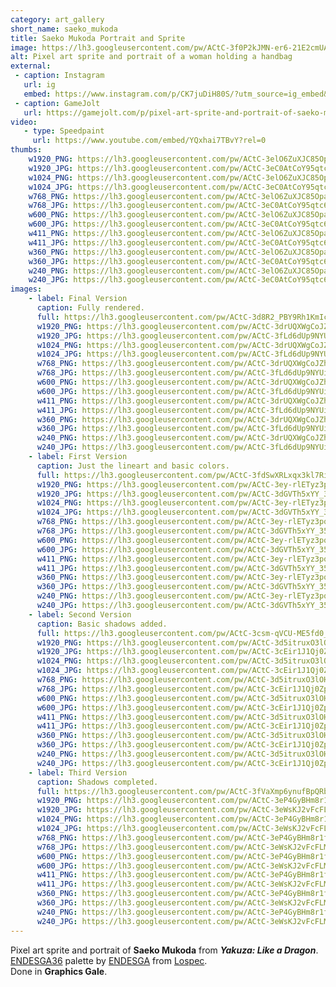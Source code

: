 ```yaml
---
category: art_gallery
short_name: saeko_mukoda
title: Saeko Mukoda Portrait and Sprite
image: https://lh3.googleusercontent.com/pw/ACtC-3f0P2kJMN-er6-21E2cmUANdCY0W-L37wF4H05huQiePd4RkqUnR9rmU4tZKUtfbS9Cq9mZ_lP9x4uSv239UdiKe_91Z-hNqzHalg_7RXTJDjtCpw4BRG-W64B4_PBJ6alc0nyNZ56at6YK3M-8dMwU=w1200-h630-no?authuser=0
alt: Pixel art sprite and portrait of a woman holding a handbag
external:
 - caption: Instagram
   url: ig
   embed: https://www.instagram.com/p/CK7juDiH80S/?utm_source=ig_embed&amp;utm_campaign=loading
 - caption: GameJolt
   url: https://gamejolt.com/p/pixel-art-sprite-and-portrait-of-saeko-mukoda-from-yakuza-like-a-d-aqjscxmr
video:
   - type: Speedpaint
     url: https://www.youtube.com/embed/YQxhai7TBvY?rel=0
thumbs:
    w1920_PNG: https://lh3.googleusercontent.com/pw/ACtC-3elO6ZuXJC85OpawOcQDXCvN3HlF-vP_C6qEU7MMhamqvCnSxmQF6sPFMd4i10h3JPV8DocWxFlBvVAuk_Dt9qOchmtZPJ7LPfjTcJMz4wCgMdoFi1NSByhWaXAm7SvKK5vPi9MehrPTqXuMQEI3ytd=w355
    w1920_JPG: https://lh3.googleusercontent.com/pw/ACtC-3eC0AtCoY95qtc6SmRqklwAKNsU74nQxfesmXg6bBoEpGzMbaGZNW2UURJt-8HPqUSzfvj9dmqg88F9ukKkQUVDmXsqrIEfPLPqV-NGtGaeImYkGmv5jOxI-ZqxZ2_ewGjFsZwkgR-q9eC9CCgY_K6t=w355
    w1024_PNG: https://lh3.googleusercontent.com/pw/ACtC-3elO6ZuXJC85OpawOcQDXCvN3HlF-vP_C6qEU7MMhamqvCnSxmQF6sPFMd4i10h3JPV8DocWxFlBvVAuk_Dt9qOchmtZPJ7LPfjTcJMz4wCgMdoFi1NSByhWaXAm7SvKK5vPi9MehrPTqXuMQEI3ytd=w284
    w1024_JPG: https://lh3.googleusercontent.com/pw/ACtC-3eC0AtCoY95qtc6SmRqklwAKNsU74nQxfesmXg6bBoEpGzMbaGZNW2UURJt-8HPqUSzfvj9dmqg88F9ukKkQUVDmXsqrIEfPLPqV-NGtGaeImYkGmv5jOxI-ZqxZ2_ewGjFsZwkgR-q9eC9CCgY_K6t=w284
    w768_PNG: https://lh3.googleusercontent.com/pw/ACtC-3elO6ZuXJC85OpawOcQDXCvN3HlF-vP_C6qEU7MMhamqvCnSxmQF6sPFMd4i10h3JPV8DocWxFlBvVAuk_Dt9qOchmtZPJ7LPfjTcJMz4wCgMdoFi1NSByhWaXAm7SvKK5vPi9MehrPTqXuMQEI3ytd=w213
    w768_JPG: https://lh3.googleusercontent.com/pw/ACtC-3eC0AtCoY95qtc6SmRqklwAKNsU74nQxfesmXg6bBoEpGzMbaGZNW2UURJt-8HPqUSzfvj9dmqg88F9ukKkQUVDmXsqrIEfPLPqV-NGtGaeImYkGmv5jOxI-ZqxZ2_ewGjFsZwkgR-q9eC9CCgY_K6t=w213
    w600_PNG: https://lh3.googleusercontent.com/pw/ACtC-3elO6ZuXJC85OpawOcQDXCvN3HlF-vP_C6qEU7MMhamqvCnSxmQF6sPFMd4i10h3JPV8DocWxFlBvVAuk_Dt9qOchmtZPJ7LPfjTcJMz4wCgMdoFi1NSByhWaXAm7SvKK5vPi9MehrPTqXuMQEI3ytd=w166
    w600_JPG: https://lh3.googleusercontent.com/pw/ACtC-3eC0AtCoY95qtc6SmRqklwAKNsU74nQxfesmXg6bBoEpGzMbaGZNW2UURJt-8HPqUSzfvj9dmqg88F9ukKkQUVDmXsqrIEfPLPqV-NGtGaeImYkGmv5jOxI-ZqxZ2_ewGjFsZwkgR-q9eC9CCgY_K6t=w166
    w411_PNG: https://lh3.googleusercontent.com/pw/ACtC-3elO6ZuXJC85OpawOcQDXCvN3HlF-vP_C6qEU7MMhamqvCnSxmQF6sPFMd4i10h3JPV8DocWxFlBvVAuk_Dt9qOchmtZPJ7LPfjTcJMz4wCgMdoFi1NSByhWaXAm7SvKK5vPi9MehrPTqXuMQEI3ytd=w114
    w411_JPG: https://lh3.googleusercontent.com/pw/ACtC-3eC0AtCoY95qtc6SmRqklwAKNsU74nQxfesmXg6bBoEpGzMbaGZNW2UURJt-8HPqUSzfvj9dmqg88F9ukKkQUVDmXsqrIEfPLPqV-NGtGaeImYkGmv5jOxI-ZqxZ2_ewGjFsZwkgR-q9eC9CCgY_K6t=w114
    w360_PNG: https://lh3.googleusercontent.com/pw/ACtC-3elO6ZuXJC85OpawOcQDXCvN3HlF-vP_C6qEU7MMhamqvCnSxmQF6sPFMd4i10h3JPV8DocWxFlBvVAuk_Dt9qOchmtZPJ7LPfjTcJMz4wCgMdoFi1NSByhWaXAm7SvKK5vPi9MehrPTqXuMQEI3ytd=w100
    w360_JPG: https://lh3.googleusercontent.com/pw/ACtC-3eC0AtCoY95qtc6SmRqklwAKNsU74nQxfesmXg6bBoEpGzMbaGZNW2UURJt-8HPqUSzfvj9dmqg88F9ukKkQUVDmXsqrIEfPLPqV-NGtGaeImYkGmv5jOxI-ZqxZ2_ewGjFsZwkgR-q9eC9CCgY_K6t=w100
    w240_PNG: https://lh3.googleusercontent.com/pw/ACtC-3elO6ZuXJC85OpawOcQDXCvN3HlF-vP_C6qEU7MMhamqvCnSxmQF6sPFMd4i10h3JPV8DocWxFlBvVAuk_Dt9qOchmtZPJ7LPfjTcJMz4wCgMdoFi1NSByhWaXAm7SvKK5vPi9MehrPTqXuMQEI3ytd=w66
    w240_JPG: https://lh3.googleusercontent.com/pw/ACtC-3eC0AtCoY95qtc6SmRqklwAKNsU74nQxfesmXg6bBoEpGzMbaGZNW2UURJt-8HPqUSzfvj9dmqg88F9ukKkQUVDmXsqrIEfPLPqV-NGtGaeImYkGmv5jOxI-ZqxZ2_ewGjFsZwkgR-q9eC9CCgY_K6t=w66
images:
    - label: Final Version
      caption: Fully rendered.
      full: https://lh3.googleusercontent.com/pw/ACtC-3d8R2_PBY9Rh1KmIcTn0vIW2I-YXxM_626YXsxcCM95VFKP68B3Sh_rDvE0nVubMhC5-sRYQPiWt2OqToADeKKDL90mNS7_bNAShGL5eNIhww-XrBut57RAqoipktrDy7Az6DhSGIq4E6rqTBwdvGPQ=w1080
      w1920_PNG: https://lh3.googleusercontent.com/pw/ACtC-3drUQXWgCoJZhfg7d4NS-A6u8LGvkvt3XhmQW1kjh9w7JtPTUlC1baz9QsJFP7FIbX6bdKRD1PKrD5LC4e30QK6PXvlJvhiifeJ-5va-W_wYaSirv4_WBRuUo15dH-7xU8Iv8SXv6PjEAp8IapkSRDz=w850
      w1920_JPG: https://lh3.googleusercontent.com/pw/ACtC-3fLd6dUp9NYUitcC-3COYK2RFl3dQ9YbFQ-EFGR-m5drsHW-0iZBIBdnreJUvG7FGAK_mIaYdsTAl8mLzGCbEXqYI_UrOZFHRO82sN9FPkgwi7i47NfeI_Dm2pQ-oHWb28_T4HMiugqE9rJluuDFTxt=w850
      w1024_PNG: https://lh3.googleusercontent.com/pw/ACtC-3drUQXWgCoJZhfg7d4NS-A6u8LGvkvt3XhmQW1kjh9w7JtPTUlC1baz9QsJFP7FIbX6bdKRD1PKrD5LC4e30QK6PXvlJvhiifeJ-5va-W_wYaSirv4_WBRuUo15dH-7xU8Iv8SXv6PjEAp8IapkSRDz=w711
      w1024_JPG: https://lh3.googleusercontent.com/pw/ACtC-3fLd6dUp9NYUitcC-3COYK2RFl3dQ9YbFQ-EFGR-m5drsHW-0iZBIBdnreJUvG7FGAK_mIaYdsTAl8mLzGCbEXqYI_UrOZFHRO82sN9FPkgwi7i47NfeI_Dm2pQ-oHWb28_T4HMiugqE9rJluuDFTxt=w711
      w768_PNG: https://lh3.googleusercontent.com/pw/ACtC-3drUQXWgCoJZhfg7d4NS-A6u8LGvkvt3XhmQW1kjh9w7JtPTUlC1baz9QsJFP7FIbX6bdKRD1PKrD5LC4e30QK6PXvlJvhiifeJ-5va-W_wYaSirv4_WBRuUo15dH-7xU8Iv8SXv6PjEAp8IapkSRDz=w533
      w768_JPG: https://lh3.googleusercontent.com/pw/ACtC-3fLd6dUp9NYUitcC-3COYK2RFl3dQ9YbFQ-EFGR-m5drsHW-0iZBIBdnreJUvG7FGAK_mIaYdsTAl8mLzGCbEXqYI_UrOZFHRO82sN9FPkgwi7i47NfeI_Dm2pQ-oHWb28_T4HMiugqE9rJluuDFTxt=w533
      w600_PNG: https://lh3.googleusercontent.com/pw/ACtC-3drUQXWgCoJZhfg7d4NS-A6u8LGvkvt3XhmQW1kjh9w7JtPTUlC1baz9QsJFP7FIbX6bdKRD1PKrD5LC4e30QK6PXvlJvhiifeJ-5va-W_wYaSirv4_WBRuUo15dH-7xU8Iv8SXv6PjEAp8IapkSRDz=w416
      w600_JPG: https://lh3.googleusercontent.com/pw/ACtC-3fLd6dUp9NYUitcC-3COYK2RFl3dQ9YbFQ-EFGR-m5drsHW-0iZBIBdnreJUvG7FGAK_mIaYdsTAl8mLzGCbEXqYI_UrOZFHRO82sN9FPkgwi7i47NfeI_Dm2pQ-oHWb28_T4HMiugqE9rJluuDFTxt=w416
      w411_PNG: https://lh3.googleusercontent.com/pw/ACtC-3drUQXWgCoJZhfg7d4NS-A6u8LGvkvt3XhmQW1kjh9w7JtPTUlC1baz9QsJFP7FIbX6bdKRD1PKrD5LC4e30QK6PXvlJvhiifeJ-5va-W_wYaSirv4_WBRuUo15dH-7xU8Iv8SXv6PjEAp8IapkSRDz=w285
      w411_JPG: https://lh3.googleusercontent.com/pw/ACtC-3fLd6dUp9NYUitcC-3COYK2RFl3dQ9YbFQ-EFGR-m5drsHW-0iZBIBdnreJUvG7FGAK_mIaYdsTAl8mLzGCbEXqYI_UrOZFHRO82sN9FPkgwi7i47NfeI_Dm2pQ-oHWb28_T4HMiugqE9rJluuDFTxt=w285
      w360_PNG: https://lh3.googleusercontent.com/pw/ACtC-3drUQXWgCoJZhfg7d4NS-A6u8LGvkvt3XhmQW1kjh9w7JtPTUlC1baz9QsJFP7FIbX6bdKRD1PKrD5LC4e30QK6PXvlJvhiifeJ-5va-W_wYaSirv4_WBRuUo15dH-7xU8Iv8SXv6PjEAp8IapkSRDz=w250
      w360_JPG: https://lh3.googleusercontent.com/pw/ACtC-3fLd6dUp9NYUitcC-3COYK2RFl3dQ9YbFQ-EFGR-m5drsHW-0iZBIBdnreJUvG7FGAK_mIaYdsTAl8mLzGCbEXqYI_UrOZFHRO82sN9FPkgwi7i47NfeI_Dm2pQ-oHWb28_T4HMiugqE9rJluuDFTxt=w250
      w240_PNG: https://lh3.googleusercontent.com/pw/ACtC-3drUQXWgCoJZhfg7d4NS-A6u8LGvkvt3XhmQW1kjh9w7JtPTUlC1baz9QsJFP7FIbX6bdKRD1PKrD5LC4e30QK6PXvlJvhiifeJ-5va-W_wYaSirv4_WBRuUo15dH-7xU8Iv8SXv6PjEAp8IapkSRDz=w166
      w240_JPG: https://lh3.googleusercontent.com/pw/ACtC-3fLd6dUp9NYUitcC-3COYK2RFl3dQ9YbFQ-EFGR-m5drsHW-0iZBIBdnreJUvG7FGAK_mIaYdsTAl8mLzGCbEXqYI_UrOZFHRO82sN9FPkgwi7i47NfeI_Dm2pQ-oHWb28_T4HMiugqE9rJluuDFTxt=w166
    - label: First Version
      caption: Just the lineart and basic colors.
      full: https://lh3.googleusercontent.com/pw/ACtC-3fdSwXRLxqx3kl7RisgmYhL1JHXsJwPM_IXKokiGWcD9iubRAjzW_Xjuwfr2J8krQ8TdpJ8JNvO0jKeSbvOfdUNhER5J7Q-DM3lXI4_-Eom5Nqn8ClBbaD0EtJ2jOYF3nreBDU38_-G1MD3010zpqm3=w1080
      w1920_PNG: https://lh3.googleusercontent.com/pw/ACtC-3ey-rlETyz3pqVuQaYkSShPSyi40enJzF-9f5MPVlJ91MmwkiYhtLZx3Qs5KfU4hYvZ36Y3DmeqmtB_G4uVzKA1Ax1M-9zuBibgsX0d_wF-fcM0Vze_7YiHJNZCN-8ahaoCcP41vkqBS3Awpmq7xdOZ=w850
      w1920_JPG: https://lh3.googleusercontent.com/pw/ACtC-3dGVTh5xYY_35juLGl5IhebFZO6pkB1Rq-a_l45k-ThuWkNaJ4LKGnJenPYg8fZUWwnQl1qu-wGRDqDL9Z94IiY0PSiAHI89okoTNDyuZIQJMgbnENgzjclTBbNzlHo6Bb4AKjbOPzbu9f8v-AE8v2u=w850
      w1024_PNG: https://lh3.googleusercontent.com/pw/ACtC-3ey-rlETyz3pqVuQaYkSShPSyi40enJzF-9f5MPVlJ91MmwkiYhtLZx3Qs5KfU4hYvZ36Y3DmeqmtB_G4uVzKA1Ax1M-9zuBibgsX0d_wF-fcM0Vze_7YiHJNZCN-8ahaoCcP41vkqBS3Awpmq7xdOZ=w711
      w1024_JPG: https://lh3.googleusercontent.com/pw/ACtC-3dGVTh5xYY_35juLGl5IhebFZO6pkB1Rq-a_l45k-ThuWkNaJ4LKGnJenPYg8fZUWwnQl1qu-wGRDqDL9Z94IiY0PSiAHI89okoTNDyuZIQJMgbnENgzjclTBbNzlHo6Bb4AKjbOPzbu9f8v-AE8v2u=w711
      w768_PNG: https://lh3.googleusercontent.com/pw/ACtC-3ey-rlETyz3pqVuQaYkSShPSyi40enJzF-9f5MPVlJ91MmwkiYhtLZx3Qs5KfU4hYvZ36Y3DmeqmtB_G4uVzKA1Ax1M-9zuBibgsX0d_wF-fcM0Vze_7YiHJNZCN-8ahaoCcP41vkqBS3Awpmq7xdOZ=w533
      w768_JPG: https://lh3.googleusercontent.com/pw/ACtC-3dGVTh5xYY_35juLGl5IhebFZO6pkB1Rq-a_l45k-ThuWkNaJ4LKGnJenPYg8fZUWwnQl1qu-wGRDqDL9Z94IiY0PSiAHI89okoTNDyuZIQJMgbnENgzjclTBbNzlHo6Bb4AKjbOPzbu9f8v-AE8v2u=w533
      w600_PNG: https://lh3.googleusercontent.com/pw/ACtC-3ey-rlETyz3pqVuQaYkSShPSyi40enJzF-9f5MPVlJ91MmwkiYhtLZx3Qs5KfU4hYvZ36Y3DmeqmtB_G4uVzKA1Ax1M-9zuBibgsX0d_wF-fcM0Vze_7YiHJNZCN-8ahaoCcP41vkqBS3Awpmq7xdOZ=w416
      w600_JPG: https://lh3.googleusercontent.com/pw/ACtC-3dGVTh5xYY_35juLGl5IhebFZO6pkB1Rq-a_l45k-ThuWkNaJ4LKGnJenPYg8fZUWwnQl1qu-wGRDqDL9Z94IiY0PSiAHI89okoTNDyuZIQJMgbnENgzjclTBbNzlHo6Bb4AKjbOPzbu9f8v-AE8v2u=w416
      w411_PNG: https://lh3.googleusercontent.com/pw/ACtC-3ey-rlETyz3pqVuQaYkSShPSyi40enJzF-9f5MPVlJ91MmwkiYhtLZx3Qs5KfU4hYvZ36Y3DmeqmtB_G4uVzKA1Ax1M-9zuBibgsX0d_wF-fcM0Vze_7YiHJNZCN-8ahaoCcP41vkqBS3Awpmq7xdOZ=w285
      w411_JPG: https://lh3.googleusercontent.com/pw/ACtC-3dGVTh5xYY_35juLGl5IhebFZO6pkB1Rq-a_l45k-ThuWkNaJ4LKGnJenPYg8fZUWwnQl1qu-wGRDqDL9Z94IiY0PSiAHI89okoTNDyuZIQJMgbnENgzjclTBbNzlHo6Bb4AKjbOPzbu9f8v-AE8v2u=w285
      w360_PNG: https://lh3.googleusercontent.com/pw/ACtC-3ey-rlETyz3pqVuQaYkSShPSyi40enJzF-9f5MPVlJ91MmwkiYhtLZx3Qs5KfU4hYvZ36Y3DmeqmtB_G4uVzKA1Ax1M-9zuBibgsX0d_wF-fcM0Vze_7YiHJNZCN-8ahaoCcP41vkqBS3Awpmq7xdOZ=w250
      w360_JPG: https://lh3.googleusercontent.com/pw/ACtC-3dGVTh5xYY_35juLGl5IhebFZO6pkB1Rq-a_l45k-ThuWkNaJ4LKGnJenPYg8fZUWwnQl1qu-wGRDqDL9Z94IiY0PSiAHI89okoTNDyuZIQJMgbnENgzjclTBbNzlHo6Bb4AKjbOPzbu9f8v-AE8v2u=w250
      w240_PNG: https://lh3.googleusercontent.com/pw/ACtC-3ey-rlETyz3pqVuQaYkSShPSyi40enJzF-9f5MPVlJ91MmwkiYhtLZx3Qs5KfU4hYvZ36Y3DmeqmtB_G4uVzKA1Ax1M-9zuBibgsX0d_wF-fcM0Vze_7YiHJNZCN-8ahaoCcP41vkqBS3Awpmq7xdOZ=w166
      w240_JPG: https://lh3.googleusercontent.com/pw/ACtC-3dGVTh5xYY_35juLGl5IhebFZO6pkB1Rq-a_l45k-ThuWkNaJ4LKGnJenPYg8fZUWwnQl1qu-wGRDqDL9Z94IiY0PSiAHI89okoTNDyuZIQJMgbnENgzjclTBbNzlHo6Bb4AKjbOPzbu9f8v-AE8v2u=w166
    - label: Second Version
      caption: Basic shadows added.
      full: https://lh3.googleusercontent.com/pw/ACtC-3csm-qVCU-ME5fd0_yo0CUgn61e0a53DTkkkyC_ATOxugDmjZtQk4PlpX-J5eq9fNlSqREyV9OewqLgNFbLaWfNO3oTJXdMXwARPYMchYwop4i8Asb2S1Mxs0YMDeEh4jxtt5IId3ZQ3HWBh57uUFuD=w1080
      w1920_PNG: https://lh3.googleusercontent.com/pw/ACtC-3d5itruxO3lOHkPidSRGM4XFc5JXP5kWxglhuHp1pS4d9BVRL4o2oa7y4WUI2tv4V0y4ZmExBslYEvhSA3QlRgEM4GJgiZvJA0AmpcIoOMTNy55BI-J0BhpzLoBNRp0WLLIxxgjCrtndLc-bUAzdfTa=w850
      w1920_JPG: https://lh3.googleusercontent.com/pw/ACtC-3cEir1J1Qj0ZpkQ6FBsXeQeOR-R6vRJ1QC-5OjwdJ2Dnco7hc_TYaZvTy3Tt_YoFJss502mWp6_X6Xyj0vWMZx4XffNYSyFyUCLJ5cyNgnlTHDgmcdSoOprLKZzDJEOCp3aWashHrzujMOi_TacX1rQ=w850
      w1024_PNG: https://lh3.googleusercontent.com/pw/ACtC-3d5itruxO3lOHkPidSRGM4XFc5JXP5kWxglhuHp1pS4d9BVRL4o2oa7y4WUI2tv4V0y4ZmExBslYEvhSA3QlRgEM4GJgiZvJA0AmpcIoOMTNy55BI-J0BhpzLoBNRp0WLLIxxgjCrtndLc-bUAzdfTa=w711
      w1024_JPG: https://lh3.googleusercontent.com/pw/ACtC-3cEir1J1Qj0ZpkQ6FBsXeQeOR-R6vRJ1QC-5OjwdJ2Dnco7hc_TYaZvTy3Tt_YoFJss502mWp6_X6Xyj0vWMZx4XffNYSyFyUCLJ5cyNgnlTHDgmcdSoOprLKZzDJEOCp3aWashHrzujMOi_TacX1rQ=w711
      w768_PNG: https://lh3.googleusercontent.com/pw/ACtC-3d5itruxO3lOHkPidSRGM4XFc5JXP5kWxglhuHp1pS4d9BVRL4o2oa7y4WUI2tv4V0y4ZmExBslYEvhSA3QlRgEM4GJgiZvJA0AmpcIoOMTNy55BI-J0BhpzLoBNRp0WLLIxxgjCrtndLc-bUAzdfTa=w533
      w768_JPG: https://lh3.googleusercontent.com/pw/ACtC-3cEir1J1Qj0ZpkQ6FBsXeQeOR-R6vRJ1QC-5OjwdJ2Dnco7hc_TYaZvTy3Tt_YoFJss502mWp6_X6Xyj0vWMZx4XffNYSyFyUCLJ5cyNgnlTHDgmcdSoOprLKZzDJEOCp3aWashHrzujMOi_TacX1rQ=w533
      w600_PNG: https://lh3.googleusercontent.com/pw/ACtC-3d5itruxO3lOHkPidSRGM4XFc5JXP5kWxglhuHp1pS4d9BVRL4o2oa7y4WUI2tv4V0y4ZmExBslYEvhSA3QlRgEM4GJgiZvJA0AmpcIoOMTNy55BI-J0BhpzLoBNRp0WLLIxxgjCrtndLc-bUAzdfTa=w416
      w600_JPG: https://lh3.googleusercontent.com/pw/ACtC-3cEir1J1Qj0ZpkQ6FBsXeQeOR-R6vRJ1QC-5OjwdJ2Dnco7hc_TYaZvTy3Tt_YoFJss502mWp6_X6Xyj0vWMZx4XffNYSyFyUCLJ5cyNgnlTHDgmcdSoOprLKZzDJEOCp3aWashHrzujMOi_TacX1rQ=w416
      w411_PNG: https://lh3.googleusercontent.com/pw/ACtC-3d5itruxO3lOHkPidSRGM4XFc5JXP5kWxglhuHp1pS4d9BVRL4o2oa7y4WUI2tv4V0y4ZmExBslYEvhSA3QlRgEM4GJgiZvJA0AmpcIoOMTNy55BI-J0BhpzLoBNRp0WLLIxxgjCrtndLc-bUAzdfTa=w285
      w411_JPG: https://lh3.googleusercontent.com/pw/ACtC-3cEir1J1Qj0ZpkQ6FBsXeQeOR-R6vRJ1QC-5OjwdJ2Dnco7hc_TYaZvTy3Tt_YoFJss502mWp6_X6Xyj0vWMZx4XffNYSyFyUCLJ5cyNgnlTHDgmcdSoOprLKZzDJEOCp3aWashHrzujMOi_TacX1rQ=w285
      w360_PNG: https://lh3.googleusercontent.com/pw/ACtC-3d5itruxO3lOHkPidSRGM4XFc5JXP5kWxglhuHp1pS4d9BVRL4o2oa7y4WUI2tv4V0y4ZmExBslYEvhSA3QlRgEM4GJgiZvJA0AmpcIoOMTNy55BI-J0BhpzLoBNRp0WLLIxxgjCrtndLc-bUAzdfTa=w250
      w360_JPG: https://lh3.googleusercontent.com/pw/ACtC-3cEir1J1Qj0ZpkQ6FBsXeQeOR-R6vRJ1QC-5OjwdJ2Dnco7hc_TYaZvTy3Tt_YoFJss502mWp6_X6Xyj0vWMZx4XffNYSyFyUCLJ5cyNgnlTHDgmcdSoOprLKZzDJEOCp3aWashHrzujMOi_TacX1rQ=w250
      w240_PNG: https://lh3.googleusercontent.com/pw/ACtC-3d5itruxO3lOHkPidSRGM4XFc5JXP5kWxglhuHp1pS4d9BVRL4o2oa7y4WUI2tv4V0y4ZmExBslYEvhSA3QlRgEM4GJgiZvJA0AmpcIoOMTNy55BI-J0BhpzLoBNRp0WLLIxxgjCrtndLc-bUAzdfTa=w166
      w240_JPG: https://lh3.googleusercontent.com/pw/ACtC-3cEir1J1Qj0ZpkQ6FBsXeQeOR-R6vRJ1QC-5OjwdJ2Dnco7hc_TYaZvTy3Tt_YoFJss502mWp6_X6Xyj0vWMZx4XffNYSyFyUCLJ5cyNgnlTHDgmcdSoOprLKZzDJEOCp3aWashHrzujMOi_TacX1rQ=w166
    - label: Third Version
      caption: Shadows completed.
      full: https://lh3.googleusercontent.com/pw/ACtC-3fVaXmp6ynufBpQRbe8IJ1Z2CN-lAOEvg036ZpYSIeDKx26yCI1iwLs-8ieceIg9KJGHa9oIdu45A129OOyGHGR2J1EBV43pY8Um_SFvkIzPtyrayEATvJeEhgIX3gQx5pLWUGKf-JFeqnbpDOZ07Bh=w1080
      w1920_PNG: https://lh3.googleusercontent.com/pw/ACtC-3eP4GyBHm8r1fa72-lA6G2BPmiILaGD6nXfc2wZFqAamT4d_DNEYM3Mp8kgWexDRoDqoRlAh90mav2jELUjhGjwBJKEt4CIml1o4D1QFtSLAgq1qjZBjlKbxxqMkIJQxnGX9wwQhrpHpNPJ8yqtSrxj=w850
      w1920_JPG: https://lh3.googleusercontent.com/pw/ACtC-3eWsKJ2vFcFLMy6WYTyIKQnGyz3CEcm0lzbb4cq8jgKaTk7ZPaSCPo21I1-HYQI-JCE1oks1tFhmS-9nyOC49TUapcLoJzkIlXIKtFYaFTW6oO25L_QVVnzfD3et5lGZGWNnOIXUWlHveb0R9iLHr18=w850
      w1024_PNG: https://lh3.googleusercontent.com/pw/ACtC-3eP4GyBHm8r1fa72-lA6G2BPmiILaGD6nXfc2wZFqAamT4d_DNEYM3Mp8kgWexDRoDqoRlAh90mav2jELUjhGjwBJKEt4CIml1o4D1QFtSLAgq1qjZBjlKbxxqMkIJQxnGX9wwQhrpHpNPJ8yqtSrxj=w711
      w1024_JPG: https://lh3.googleusercontent.com/pw/ACtC-3eWsKJ2vFcFLMy6WYTyIKQnGyz3CEcm0lzbb4cq8jgKaTk7ZPaSCPo21I1-HYQI-JCE1oks1tFhmS-9nyOC49TUapcLoJzkIlXIKtFYaFTW6oO25L_QVVnzfD3et5lGZGWNnOIXUWlHveb0R9iLHr18=w711
      w768_PNG: https://lh3.googleusercontent.com/pw/ACtC-3eP4GyBHm8r1fa72-lA6G2BPmiILaGD6nXfc2wZFqAamT4d_DNEYM3Mp8kgWexDRoDqoRlAh90mav2jELUjhGjwBJKEt4CIml1o4D1QFtSLAgq1qjZBjlKbxxqMkIJQxnGX9wwQhrpHpNPJ8yqtSrxj=w533
      w768_JPG: https://lh3.googleusercontent.com/pw/ACtC-3eWsKJ2vFcFLMy6WYTyIKQnGyz3CEcm0lzbb4cq8jgKaTk7ZPaSCPo21I1-HYQI-JCE1oks1tFhmS-9nyOC49TUapcLoJzkIlXIKtFYaFTW6oO25L_QVVnzfD3et5lGZGWNnOIXUWlHveb0R9iLHr18=w533
      w600_PNG: https://lh3.googleusercontent.com/pw/ACtC-3eP4GyBHm8r1fa72-lA6G2BPmiILaGD6nXfc2wZFqAamT4d_DNEYM3Mp8kgWexDRoDqoRlAh90mav2jELUjhGjwBJKEt4CIml1o4D1QFtSLAgq1qjZBjlKbxxqMkIJQxnGX9wwQhrpHpNPJ8yqtSrxj=w416
      w600_JPG: https://lh3.googleusercontent.com/pw/ACtC-3eWsKJ2vFcFLMy6WYTyIKQnGyz3CEcm0lzbb4cq8jgKaTk7ZPaSCPo21I1-HYQI-JCE1oks1tFhmS-9nyOC49TUapcLoJzkIlXIKtFYaFTW6oO25L_QVVnzfD3et5lGZGWNnOIXUWlHveb0R9iLHr18=w416
      w411_PNG: https://lh3.googleusercontent.com/pw/ACtC-3eP4GyBHm8r1fa72-lA6G2BPmiILaGD6nXfc2wZFqAamT4d_DNEYM3Mp8kgWexDRoDqoRlAh90mav2jELUjhGjwBJKEt4CIml1o4D1QFtSLAgq1qjZBjlKbxxqMkIJQxnGX9wwQhrpHpNPJ8yqtSrxj=w285
      w411_JPG: https://lh3.googleusercontent.com/pw/ACtC-3eWsKJ2vFcFLMy6WYTyIKQnGyz3CEcm0lzbb4cq8jgKaTk7ZPaSCPo21I1-HYQI-JCE1oks1tFhmS-9nyOC49TUapcLoJzkIlXIKtFYaFTW6oO25L_QVVnzfD3et5lGZGWNnOIXUWlHveb0R9iLHr18=w285
      w360_PNG: https://lh3.googleusercontent.com/pw/ACtC-3eP4GyBHm8r1fa72-lA6G2BPmiILaGD6nXfc2wZFqAamT4d_DNEYM3Mp8kgWexDRoDqoRlAh90mav2jELUjhGjwBJKEt4CIml1o4D1QFtSLAgq1qjZBjlKbxxqMkIJQxnGX9wwQhrpHpNPJ8yqtSrxj=w250
      w360_JPG: https://lh3.googleusercontent.com/pw/ACtC-3eWsKJ2vFcFLMy6WYTyIKQnGyz3CEcm0lzbb4cq8jgKaTk7ZPaSCPo21I1-HYQI-JCE1oks1tFhmS-9nyOC49TUapcLoJzkIlXIKtFYaFTW6oO25L_QVVnzfD3et5lGZGWNnOIXUWlHveb0R9iLHr18=w250
      w240_PNG: https://lh3.googleusercontent.com/pw/ACtC-3eP4GyBHm8r1fa72-lA6G2BPmiILaGD6nXfc2wZFqAamT4d_DNEYM3Mp8kgWexDRoDqoRlAh90mav2jELUjhGjwBJKEt4CIml1o4D1QFtSLAgq1qjZBjlKbxxqMkIJQxnGX9wwQhrpHpNPJ8yqtSrxj=w166
      w240_JPG: https://lh3.googleusercontent.com/pw/ACtC-3eWsKJ2vFcFLMy6WYTyIKQnGyz3CEcm0lzbb4cq8jgKaTk7ZPaSCPo21I1-HYQI-JCE1oks1tFhmS-9nyOC49TUapcLoJzkIlXIKtFYaFTW6oO25L_QVVnzfD3et5lGZGWNnOIXUWlHveb0R9iLHr18=w166
---
```


Pixel art sprite and portrait of **Saeko Mukoda** from ***Yakuza: Like a Dragon***.  
[ENDESGA36](https://lospec.com/palette-list/endesga-36) palette by [ENDESGA](https://lospec.com/endesga) from [Lospec](https://lospec.com/).  
Done in **Graphics Gale**.
